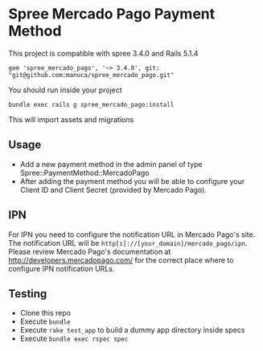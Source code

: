Spree Mercado Pago Payment Method
=================================

This project is compatible with spree 3.4.0 and Rails 5.1.4

```
gem 'spree_mercado_pago', '~> 3.4.0', git: "git@github.com:manuca/spree_mercado_pago.git"
```

You should run inside your project

```
bundle exec rails g spree_mercado_pago:install
```

This will import assets and migrations

Usage
-----

- Add a new payment method in the admin panel of type Spree::PaymentMethod::MercadoPago
- After adding the payment method you will be able to configure your Client ID and Client Secret (provided by Mercado Pago).

IPN
---

For IPN you need to configure the notification URL in Mercado Pago's site. The notification URL will be `http[s]://[your_domain]/mercado_pago/ipn`. Please review Mercado Pago's documentation at http://developers.mercadopago.com/ for the correct place where to configure IPN notification URLs.


Testing
-------

- Clone this repo
- Execute `bundle`
- Execute `rake test_app` to build a dummy app directory inside specs
- Execute `bundle exec rspec spec`
